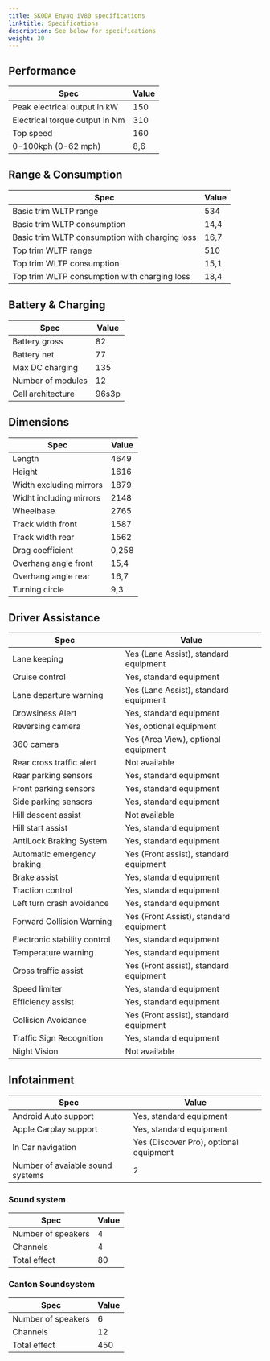 ```yaml
---
title: SKODA Enyaq iV80 specifications
linktitle: Specifications
description: See below for specifications
weight: 30
---
```


## Performance
|Spec|Value|
|----|-----|
|Peak electrical output in kW|150|
|Electrical torque output in Nm|310|
|Top speed|160|
|0-100kph (0-62 mph)|8,6|



## Range & Consumption
|Spec|Value|
|----|-----|
|Basic trim WLTP range|534|
|Basic trim WLTP consumption|14,4|
|Basic trim WLTP consumption with charging loss|16,7|
|Top trim WLTP range|510|
|Top trim WLTP consumption|15,1|
|Top trim WLTP consumption with charging loss|18,4|



## Battery & Charging
|Spec|Value|
|----|-----|
|Battery gross|82|
|Battery net|77|
|Max DC charging|135|
|Number of modules|12|
|Cell architecture|96s3p|



## Dimensions
|Spec|Value|
|----|-----|
|Length|4649|
|Height|1616|
|Width excluding mirrors|1879|
|Widht including mirrors|2148|
|Wheelbase|2765|
|Track width front|1587|
|Track width rear|1562|
|Drag coefficient|0,258|
|Overhang angle front|15,4|
|Overhang angle rear|16,7|
|Turning circle|9,3|

## Driver Assistance
|Spec|Value|
|----|-----|
|Lane keeping|Yes (Lane Assist), standard equipment|
|Cruise control|Yes, standard equipment|
|Lane departure warning|Yes (Lane Assist), standard equipment|
|Drowsiness Alert|Yes, standard equipment|
|Reversing camera|Yes, optional equipment|
|360 camera|Yes (Area View), optional equipment|
|Rear cross traffic alert|Not available|
|Rear parking sensors|Yes, standard equipment|
|Front parking sensors|Yes, standard equipment|
|Side parking sensors|Yes, standard equipment|
|Hill descent assist|Not available|
|Hill start assist|Yes, standard equipment|
|AntiLock Braking System|Yes, standard equipment|
|Automatic emergency braking|Yes (Front assist), standard equipment|
|Brake assist|Yes, standard equipment|
|Traction control|Yes, standard equipment|
|Left turn crash avoidance|Yes, standard equipment|
|Forward Collision Warning|Yes (Front Assist), standard equipment|
|Electronic stability control|Yes, standard equipment|
|Temperature warning|Yes, standard equipment|
|Cross traffic assist|Yes (Front assist), standard equipment|
|Speed limiter|Yes, standard equipment|
|Efficiency assist|Yes, standard equipment|
|Collision Avoidance|Yes (Front assist), standard equipment|
|Traffic Sign Recognition|Yes, standard equipment|
|Night Vision|Not available|

## Infotainment
|Spec|Value|
|----|-----|
|Android Auto support|Yes, standard equipment|
|Apple Carplay support|Yes, standard equipment|
|In Car navigation|Yes (Discover Pro), optional equipment|
|Number of avaiable sound systems|2|

### Sound system
|Spec|Value|
|----|-----|
|Number of speakers|4|
|Channels|4|
|Total effect|80|

### Canton Soundsystem
|Spec|Value|
|----|-----|
|Number of speakers|6|
|Channels|12|
|Total effect|450|
